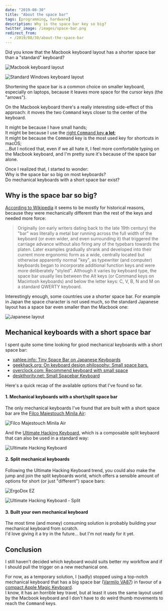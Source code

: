 ```yaml
---
date: "2019-08-30"
title: "About the space bar"
tags: [programming, hardware]
description: Why is the space bar key so big?
twitter_image: /images/space-bar.png
redirect_from:
  - /2019/08/30/about-the-space-bar
---
```


Did you know that the Macbook keyboard layout has a shorter space bar than a "standard" keyboard?

![](/images/macbook-keyboard.png "Macbook keyboard layout")

![](/images/standard-keyboard.png "Standard Windows keyboard layout")

Shortening the space bar is a common choice on smaller keyboard, especially on laptops, because it leaves more space for the cursor keys (the "arrows").

On the Macbook keyboard there's a really interesting side-effect of this approach: it moves the two <kbd>Command</kbd> keys closer to the center of the keyboard.

It might be because I have small hands;  
It might be because I use the [right <kbd>Command</kbd> key **a lot**](/2019/08/12/how-to-activate-your-remapped-cursor-keys/);  
It might be because the <kbd>Command</kbd> key is the most used key for shortcuts in macOS;  
...But I noticed that, even if we all hate it, I feel more comfortable typing on the Macbook keyboard, and I'm pretty sure it's because of the space bar alone.

Once I realized that, I started to wonder:  
Why is the space bar so big on most keyboards?  
Do mechanical keyboards with a short space bar exist?

## Why is the space bar so big?

[According to Wikipedia](https://en.m.wikipedia.org/wiki/Space_bar) it seems to be mostly for historical reasons, because they were mechanically different than the rest of the keys and needed more force:

> Originally (on early writers dating back to the late 19th century) the "bar" was literally a metal bar running across the full width of the keyboard (or even wider, and even surrounding it) that triggered the carriage advance without also firing any of the typebars towards the platen. Later examples gradually shrank and developed into their current more ergonomic form as a wide, centrally located but otherwise apparently normal "key", as typewriter (and computer) keyboards began to incorporate additional function keys and were more deliberately "styled". Although it varies by keyboard type, the space bar usually lies between the Alt keys (or Command keys on Macintosh keyboards) and below the letter keys: C, V, B, N and M on a standard QWERTY keyboard.

Interestingly enough, some countries use a shorter space bar.
For example in Japan the space character is not used much, so the standard Japanese layout has a space bar even smaller than the Macbook one:

![](/images/japanese-layout.jpg "Japanese layout")

## Mechanical keyboards with a short space bar

I spent quite some time looking for good mechanical keyboards with a short space bar:

- [xahlee.info: Tiny Space Bar on Japanese Keyboards](http://xahlee.info/kbd/tiny_space_bar_japanese_keyboard.html)
- [geekhack.org: On keyboard design philosophy: Small space bars.](https://geekhack.org/index.php?topic=77569.0)
- [overclock.com: Recommend keyboard with small space](https://www.overclock.net/forum/373-keyboards/1636607-recommend-keyboard-small-space-additional-buttons-under-space-aka-true-gaming-ergonomic-keyboard.html)
- [deskthority.net: Small Spacebar Keyboard](https://deskthority.net/viewtopic.php?t=7157)

Here's a quick recap of the available options that I've found so far.

#### 1. Mechanical keyboards with a short/split space bar

The only mechanical keyboards I've found that are built with a short space bar are the [Filco Majestouch Minila Air](https://www.diatec.co.jp/en/det.php?prod_c=1471):

![](/images/filco-minila.jpg "Filco Majestouch Minila Air")

And the [Ultimate Hacking Keyboard](https://ultimatehackingkeyboard.com/), which is a composable split keybaord that can also be used in a standard way:

![](/images/ultimate-hacking-keyboard.jpg "Ultimate Hacking Keyboard")

#### 2. Split mechanical keyboards

Following the Ultimate Hacking Keyboard trend, you could also make the jump and join the split keyboards world, which offers a sensible amount of options for short (or just "different") space bars:

![](/images/ergodox-ez.jpg "ErgoDox EZ")

![](/images/ultimate-hacking-keyboard-split.jpg "Ultimate Hacking Keyboard - Split")

#### 3. Built your own mechanical keyboard

The most time (and money) consuming solution is probably building your mechanical keyboard from scratch.  
I'd love giving it a try in the future... but I'm not ready for it yet.

## Conclusion

I still haven't decided which keyboard would suits better my workflow and if I should pull the trigger on a new mechanical one.

For now, as a temporary solution, I (sadly) stopped using a top-notch mechanical keyboard that has a big space bar ([Varmilo VA87](https://www.varmilo.com/keyboardproscenium/en_subject_product_detailed?subjectid=31)) in favour of a [compact Apple Magic Keyboard](https://www.apple.com/shop/product/MLA22LL/A/magic-keyboard-us-english).  
 I know, it has an horrible key travel, but at least it uses the same layout used by the Macbook keyboard and I don't have to do weird thumb movements to reach the <kbd>Command</kbd> keys.
